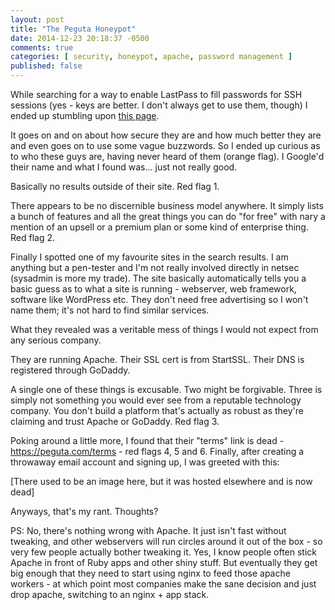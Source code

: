 ```yaml
---
layout: post
title: "The Peguta Honeypot"
date: 2014-12-23 20:18:37 -0500
comments: true
categories: [ security, honeypot, apache, password management ]
published: false
---
```

While searching for a way to enable LastPass to fill passwords for SSH sessions (yes - keys are better. I don't always get to use them, though) I ended up stumbling upon [this page](https://peguta.com/articles/lastpass-hacked).

It goes on and on about how secure they are and how much better they are and even goes on to use some vague buzzwords. So I ended up curious as to who these guys are, having never heard of them (orange flag). I Google'd their name and what I found was... just not really good.

Basically no results outside of their site. Red flag 1.

There appears to be no discernible business model anywhere. It simply lists a bunch of features and all the great things you can do "for free" with nary a mention of an upsell or a premium plan or some kind of enterprise thing. Red flag 2.

<!-- more -->

Finally I spotted one of my favourite sites in the search results. I am anything but a pen-tester and I'm not really involved directly in netsec (sysadmin is more my trade). The site basically automatically tells you a basic guess as to what a site is running - webserver, web framework, software like WordPress etc. They don't need free advertising so I won't name them; it's not hard to find similar services.

What they revealed was a veritable mess of things I would not expect from any serious company.

They are running Apache. Their SSL cert is from StartSSL. Their DNS is registered through GoDaddy.

A single one of these things is excusable. Two might be forgivable. Three is simply not something you would ever see from a reputable technology company. You don't build a platform that's actually as robust as they're claiming and trust Apache or GoDaddy. Red flag 3.

Poking around a little more, I found that their "terms" link is dead - https://peguta.com/terms - red flags 4, 5 and 6. Finally, after creating a throwaway email account and signing up, I was greeted with this:

[There used to be an image here, but it was hosted elsewhere and is now dead]

Anyways, that's my rant. Thoughts?

PS: No, there's nothing wrong with Apache. It just isn't fast without tweaking, and other webservers will run circles around it out of the box - so very few people actually bother tweaking it. Yes, I know people often stick Apache in front of Ruby apps and other shiny stuff. But eventually they get big enough that they need to start using nginx to feed those apache workers - at which point most companies make the sane decision and just drop apache, switching to an nginx + app stack.
